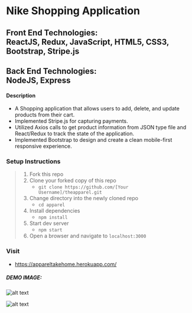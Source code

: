# Nike Shopping Application

## Front End Technologies:</br>ReactJS, Redux, JavaScript, HTML5, CSS3, Bootstrap, Stripe.js
## Back End Technologies:</br>NodeJS, Express

#### Description

- A Shopping application that allows users to add, delete, and update products from their cart.
- Implemented Stripe.js for capturing payments.
- Utilized Axios calls to get product information from JSON type file and React/Redux to track the state of the application.
- Implemented Bootstrap to design and create a clean mobile-first responsive experience.

### Setup Instructions

> 1. Fork this repo
> 2. Clone your forked copy of this repo
>    - `git clone https://github.com/[Your Username]/theapparel.git`
> 3. Change directory into the newly cloned repo
>    - `cd apparel`
> 4. Install dependencies 
>    - `npm install`
> 5. Start dev server
>    - `npm start`
> 6. Open a browser and navigate to `localhost:3000`

### Visit
- <a href='https://appareltakehome.herokuapp.com/
'>https://appareltakehome.herokuapp.com/
</a>

##### DEMO IMAGE: 
![alt text](/newmain.png "Shopping Cart")

![alt text](/cartmodal.png "Cart")